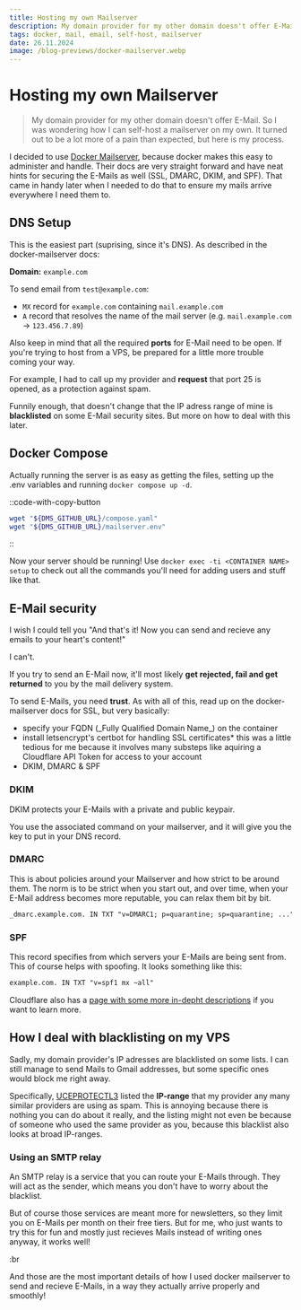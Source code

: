 ```yaml
---
title: Hosting my own Mailserver
description: My domain provider for my other domain doesn't offer E-Mail. So I was wondering how I can self-host a mailserver on my own. It turned out to be a lot more of a pain than expected, but here is my process.
tags: docker, mail, email, self-host, mailserver
date: 26.11.2024
image: /blog-previews/docker-mailserver.webp
---
```


# Hosting my own Mailserver

> My domain provider for my other domain doesn't offer E-Mail. So I was wondering how I can self-host a mailserver on my own. It turned out to be a lot more of a pain than expected, but here is my process.

I decided to use [Docker Mailserver](https://docker-mailserver.github.io/docker-mailserver/latest/), because docker makes this easy to administer and handle. Their docs are very straight forward and have neat hints for securing the E-Mails as well (SSL, DMARC, DKIM, and SPF). That came in handy later when I needed to do that to ensure my mails arrive everywhere I need them to.

## DNS Setup

This is the easiest part (suprising, since it's DNS). As described in the docker-mailserver docs:

**Domain:** `example.com`

To send email from `test@example.com`:

- `MX` record for `example.com` containing `mail.example.com`
- `A` record that resolves the name of the mail server (e.g. `mail.example.com` -> `123.456.7.89`)

Also keep in mind that all the required **ports** for E-Mail need to be open. If you're trying to host from a VPS, be prepared for a little more trouble coming your way.

For example, I had to call up my provider and **request** that port 25 is opened, as a protection against spam.

Funnily enough, that doesn't change that the IP adress range of mine is **blacklisted** on some E-Mail security sites. But more on how to deal with this later.

## Docker Compose

Actually running the server is as easy as getting the files, setting up the .env variables and running `docker compose up -d`.

::code-with-copy-button
```bash [get-docker-mailserver.sh]
wget "${DMS_GITHUB_URL}/compose.yaml"
wget "${DMS_GITHUB_URL}/mailserver.env"
```
::

Now your server should be running! Use `docker exec -ti <CONTAINER NAME> setup` to check out all the commands you'll need for adding users and stuff like that.

## E-Mail security

I wish I could tell you "And that's it! Now you can send and recieve any emails to your heart's content!"

I can't.

If you try to send an E-Mail now, it'll most likely **get rejected, fail and get returned** to you by the mail delivery system.

To send E-Mails, you need **trust**. As with all of this, read up on the docker-mailserver docs for SSL, but very basically:

- specify your FQDN (&#x5F;Fully Qualified Domain Name_) on the container
- install letsencrypt's certbot for handling SSL certificates\* this was a little tedious for me because it involves many substeps like aquiring a Cloudflare API Token for access to your account
- DKIM, DMARC & SPF

### DKIM

DKIM protects your E-Mails with a private and public keypair.

You use the associated command on your mailserver, and it will give you the key to put in your DNS record.

### DMARC

This is about policies around your Mailserver and how strict to be around them. The norm is to be strict when you start out, and over time, when your E-Mail address becomes more reputable, you can relax them bit by bit.

```diff [dns.txt]
_dmarc.example.com. IN TXT "v=DMARC1; p=quarantine; sp=quarantine; ..."
```

### SPF

This record specifies from which servers your E-Mails are being sent from. This of course helps with spoofing. It looks something like this:

```diff [dns.txt]
example.com. IN TXT "v=spf1 mx ~all"
```

Cloudflare also has a [page with some more in-depht descriptions](https://www.cloudflare.com/learning/email-security/dmarc-dkim-spf/) if you want to learn more.

## How I deal with blacklisting on my VPS

Sadly, my domain provider's IP adresses are blacklisted on some lists. I can still manage to send Mails to Gmail addresses, but some specific ones would block me right away.

Specifically, [UCEPROTECTL3](https://mxtoolbox.com/problem/blacklist/uceprotectl3) listed the **IP-range** that my provider any many similar providers are using as spam. This is annoying because there is nothing you can do about it really, and the listing might not even be because of someone who used the same provider as you, because this blacklist also looks at broad IP-ranges.

### Using an SMTP relay

An SMTP relay is a service that you can route your E-Mails through. They will act as the sender, which means you don't have to worry about the blacklist.

But of course those services are meant more for newsletters, so they limit you on E-Mails per month on their free tiers. But for me, who just wants to try this for fun and mostly just recieves Mails instead of writing ones anyway, it works well!

:br

And those are the most important details of how I used docker mailserver to send and recieve E-Mails, in a way they actually arrive properly and smoothly!
